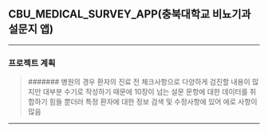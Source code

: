 ## CBU_MEDICAL_SURVEY_APP(충북대학교 비뇨기과 설문지 앱)
-----------------------------------------------------------------
### 프로젝트 계획
> ####### 병원의 경우 환자의 진료 전 체크사항으로 다양하게 검진할 내용이 많지만
> 대부분 수기로 작성하기 때문에 10장이 넘는 설문 문항에 대한 데이터를
> 취합하기 힘들 뿐더러 특정 환자에 대한 정보 검색 및 수정사항에 있어
> 에로 사항이 많음
-----------------------------------------------------------------


